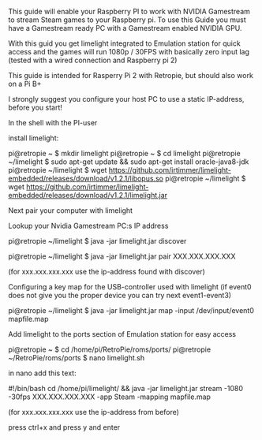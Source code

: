 This guide will enable your Raspberry PI to work with NVIDIA Gamestream to stream Steam games to your Raspberry pi. To use this Guide you must have a Gamestream ready PC with a Gamestream enabled NVIDIA GPU.

With this guid you get limelight integrated to Emulation station for quick access and the games will run 1080p / 30FPS with basically zero input lag (tested with a wired connection and Raspberry pi 2)

This guide is intended for Rasperry Pi 2 with Retropie, but should also work on a Pi B+

I strongly suggest you configure your host PC to use a static IP-address, before you start!

In the shell with the PI-user

install limelight:

pi@retropie ~ $ mkdir limelight
pi@retropie ~ $ cd limelight
pi@retropie ~/limelight $ sudo apt-get update && sudo apt-get install oracle-java8-jdk ﻿
pi@retropie ~/limelight $ wget https://github.com/irtimmer/limelight-embedded/releases/download/v1.2.1/libopus.so
pi@retropie ~/limelight $ wget https://github.com/irtimmer/limelight-embedded/releases/download/v1.2.1/limelight.jar

Next pair your computer with limelight

Lookup your Nvidia Gamestream PC:s IP address

pi@retropie ~/limelight $ java -jar limelight.jar discover

pi@retropie ~/limelight $ java -jar limelight.jar pair XXX.XXX.XXX.XXX

(for xxx.xxx.xxx.xxx use the ip-address found with discover)

Configuring a key map for the USB-controller used with limelight (if event0 does not give you the proper device you can try next event1-event3)

pi@retropie ~/limelight $ java -jar limelight.jar map -input /dev/input/event0 mapfile.map

Add limelight to the ports section of Emulation station for easy access

pi@retropie ~ $ cd /home/pi/RetroPie/roms/ports/
pi@retropie ~/RetroPie/roms/ports $ nano limelight.sh

in nano add this text:

#!/bin/bash
cd /home/pi/limelight/ && java -jar limelight.jar stream -1080 -30fps XXX.XXX.XXX.XXX -app Steam -mapping mapfile.map

(for xxx.xxx.xxx.xxx use the ip-address from before)

press ctrl+x and press y and enter